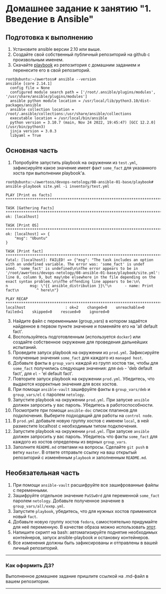 # Домашнее задание к занятию "1. Введение в Ansible"

## Подготовка к выполнению
1. Установите ansible версии 2.10 или выше.
2. Создайте свой собственный публичный репозиторий на github с произвольным именем.
3. Скачайте [playbook](./playbook/) из репозитория с домашним заданием и перенесите его в свой репозиторий.

```
root@ubuntu:~/awertoss# ansible --version
ansible [core 2.14.1]
  config file = None
  configured module search path = ['/root/.ansible/plugins/modules', '/usr/share/ansible/plugins/modules']
  ansible python module location = /usr/local/lib/python3.10/dist-packages/ansible
  ansible collection location = /root/.ansible/collections:/usr/share/ansible/collections
  executable location = /usr/local/bin/ansible
  python version = 3.10.7 (main, Nov 24 2022, 19:45:47) [GCC 12.2.0] (/usr/bin/python3)
  jinja version = 3.0.3
  libyaml = True

```

## Основная часть
1. Попробуйте запустить playbook на окружении из `test.yml`, зафиксируйте какое значение имеет факт `some_fact` для указанного хоста при выполнении playbook'a.
```
root@ubuntu:~/awertoss/devops-netology/08-ansible-01-base/playbook# ansible-playbook site.yml -i inventory/test.yml

PLAY [Print os facts] *************************************************************************************************************

TASK [Gathering Facts] ************************************************************************************************************
ok: [localhost]

TASK [Print OS] *******************************************************************************************************************
ok: [localhost] => {
    "msg": "Ubuntu"
}

TASK [Print fact] *****************************************************************************************************************
fatal: [localhost]: FAILED! => {"msg": "The task includes an option with an undefined variable. The error was: 'some_fact' is undef                  ined. 'some_fact' is undefined\n\nThe error appears to be in '/root/awertoss/devops-netology/08-ansible-01-base/playbook/site.yml':                   line 8, column 9, but may\nbe elsewhere in the file depending on the exact syntax problem.\n\nThe offending line appears to be:\n\                  n          msg: \"{{ ansible_distribution }}\"\n      - name: Print fact\n        ^ here\n"}

PLAY RECAP ************************************************************************************************************************
localhost                  : ok=2    changed=0    unreachable=0    failed=1    skipped=0    rescued=0    ignored=0

```
3. Найдите файл с переменными (group_vars) в котором задаётся найденное в первом пункте значение и поменяйте его на 'all default fact'.
4. Воспользуйтесь подготовленным (используется `docker`) или создайте собственное окружение для проведения дальнейших испытаний.
5. Проведите запуск playbook на окружении из `prod.yml`. Зафиксируйте полученные значения `some_fact` для каждого из `managed host`.
6. Добавьте факты в `group_vars` каждой из групп хостов так, чтобы для `some_fact` получились следующие значения: для `deb` - 'deb default fact', для `el` - 'el default fact'.
7.  Повторите запуск playbook на окружении `prod.yml`. Убедитесь, что выдаются корректные значения для всех хостов.
8. При помощи `ansible-vault` зашифруйте факты в `group_vars/deb` и `group_vars/el` с паролем `netology`.
9. Запустите playbook на окружении `prod.yml`. При запуске `ansible` должен запросить у вас пароль. Убедитесь в работоспособности.
10. Посмотрите при помощи `ansible-doc` список плагинов для подключения. Выберите подходящий для работы на `control node`.
11. В `prod.yml` добавьте новую группу хостов с именем  `local`, в ней разместите localhost с необходимым типом подключения.
12. Запустите playbook на окружении `prod.yml`. При запуске `ansible` должен запросить у вас пароль. Убедитесь что факты `some_fact` для каждого из хостов определены из верных `group_vars`.
13. Заполните `README.md` ответами на вопросы. Сделайте `git push` в ветку `master`. В ответе отправьте ссылку на ваш открытый репозиторий с изменённым `playbook` и заполненным `README.md`.

## Необязательная часть

1. При помощи `ansible-vault` расшифруйте все зашифрованные файлы с переменными.
2. Зашифруйте отдельное значение `PaSSw0rd` для переменной `some_fact` паролем `netology`. Добавьте полученное значение в `group_vars/all/exmp.yml`.
3. Запустите `playbook`, убедитесь, что для нужных хостов применился новый `fact`.
4. Добавьте новую группу хостов `fedora`, самостоятельно придумайте для неё переменную. В качестве образа можно использовать [этот](https://hub.docker.com/r/pycontribs/fedora).
5. Напишите скрипт на bash: автоматизируйте поднятие необходимых контейнеров, запуск ansible-playbook и остановку контейнеров.
6. Все изменения должны быть зафиксированы и отправлены в вашей личный репозиторий.

---

### Как оформить ДЗ?

Выполненное домашнее задание пришлите ссылкой на .md-файл в вашем репозитории.

---
